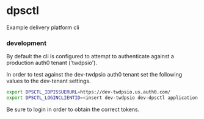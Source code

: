 # dpsctl

Example delivery platform cli

### development

By default the cli is configured to attempt to authenticate against a production auth0 tenant ('twdpsio').  

In order to test against the dev-twdpsio auth0 tenant set the following values to the dev-tenant settings.  
```bash
export DPSCTL_IDPISSUERURL=https://dev-twdpsio.us.auth0.com/
export DPSCTL_LOGINCLIENTID=<insert dev-twdpsio dev-dpsctl application client id>
```

Be sure to login in order to obtain the correct tokens.  

